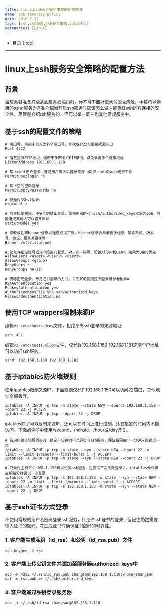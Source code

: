 ```yaml
---
title: linux上ssh服务安全策略的配置方法
name: ssh-security-policy
date: 2016-7-17
tags: [ssh,ssh配置,ssh安全策略,iptables]
categories: [Linux]
---
```


* 目录
{:toc}

---

# linux上ssh服务安全策略的配置方法

## 背景

当服务器准备开放某些服务或端口时，你不得不面对更大的安全风险，本篇将以常用的sshd服务为基准介绍当开启ssh服务时应该怎么做才能保证ssh远程连接的安全性，尽管是介绍ssh服务的，但可以举一反三到其他常规服务中。

## 基于ssh的配置文件的策略

```
# 端口号，可用多行开放多个端口号，修改成非22可直接规避入口
Port 4322

# 指定监听的IP地址，适用于多网卡/多IP情况，避免暴露多个连接地址
ListenAddress 192.168.1.198

# 禁止root用户登录，普通用户进入后建议使用su切换root或sudo进行工作
PermitRootlogin no

# 禁止空的密码登录
PermitEmptyPasswords no

# 仅允许SSHv2协议
Protocol 2

# 检查档案权限，不安全则禁止登录。如使用者的~/.ssh/authorized_keys权限为666，可能造成其他人可以盗用账号
StrictModes yes

# 修改或注释banner信息以迷惑扫描工具，banner信息会泄漏很多信息，操作系统、版本号、协议、服务关键字等
Banner /etc/issue.net

# 仅允许指定账号或用户组进行登录，对于同一账号，设置Allow和Deny，结果为Deny优先
AllowUsers <user1> <user2> <user3>
AllowGroups <group>
DenyUsers *
DenyGroups no-ssh

# 废除密码登录，改用证书登录的方式，关于如何使用证书登录请参看附录A
RSAAuthentication yes
PubkeyAuthentication yes
AuthorizedKeysFile %h/.ssh/authorized_keys
PasswordAuthentication no
```

## 使用TCP wrappers限制来源IP

编辑`vi /etc/hosts.deny`文件，拒绝所有ssh登录的来源地址
```
ssh: ALL
```
编辑`vi /etc/hosts.allow`文件，仅允许192.168.1.150 192.168.1.181这两个IP地址可以访问ssh服务。
```
sshd: 192.168.1.150 192.168.1.181
```

## 基于iptables防火墙规则

使用iptables限制来源IP，下面规则仅允许192.168.1.150可以访问22端口，其他地址全部丢弃。

```shell
iptables -A INPUT -p tcp -m state --state NEW --source 192.168.1.150 --dport 22 -j ACCEPT
iptables -A INPUT -p tcp --dport 22 -j DROP
```

iptables除了可以限制来源IP，还可以在时间上进行控制，即在指定的时间内不能访问。下面的例子中使用/second、/minute、/hour或/day开关。

```shell
# 若用户输入错误的密码，锁定一分钟内不允许访问ssh服务，保证每隔用户一分钟只能尝试一次
iptables -A INPUT -p tcp -m state --syn --state NEW --dport 22 -m limit --limit 1/minute --limit-burst 1 -j ACCEPT
iptables -A INPUT -p tcp -m state --syn --state NEW --dport 22 -j DROP

# 只允许主机192.168.1.150可以访问ssh服务，在尝试三次失败登录后，iptables允许该主机每分钟尝试一次登录
iptables -A INPUT -p tcp -s 192.168.1.150 -m state --syn --state NEW --dport 22 -m limit --limit 1/minute --limit-burst 1 -j ACCEPT
iptables -A INPUT -p tcp -s 192.168.1.150 -m state --syn --state NEW --dport 22 -j DROP
```

## 基于ssh证书方式登录

不使用常规的用户名密码登录ssh服务，只允许ssh证书的登录，但记住仍然需要输入证书的密码，在生成证书时确保证书密码的可靠性。

### 1. 客户端生成私钥（id_rsa）和公钥（id_rsa.pub）文件

```shell
ssh-keygen -t rsa
```

### 2. 客户端上传公钥文件并添加至服务器authorized_keys中

```shell
scp -P 4322 ~/.ssh/id_rsa.pub zhangsan@192.168.1.110:/home/zhangsan
cat id_rsa.pub >> ~/.ssh/authorized_keys
```

### 3. 客户端通过私钥登录服务器

```shell
ssh -i ~/.ssh/id_rsa zhangsan@192.168.1.110
```